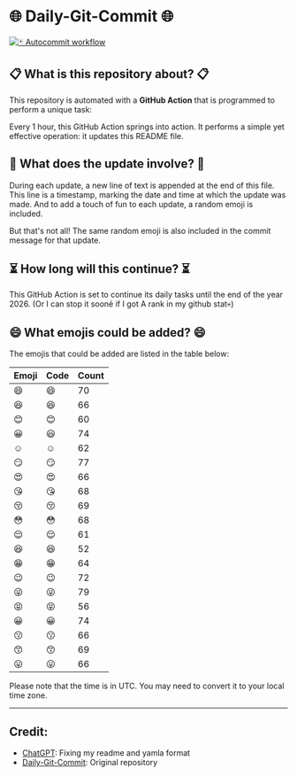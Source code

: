 # 🌐 Daily-Git-Commit 🌐

[![🃏 Autocommit workflow](https://github.com/kleqing/git-auto-commit/actions/workflows/main.yaml/badge.svg?event=check_run)](https://github.com/kleqing/git-auto-commit/actions/workflows/main.yaml)

## 📋 What is this repository about? 📋

This repository is automated with a **GitHub Action** that is programmed to perform a unique task:

Every 1 hour, this GitHub Action springs into action. It performs a simple yet effective operation: it updates this README file.

## 🔄 What does the update involve? 🔄

During each update, a new line of text is appended at the end of this file. This line is a timestamp, marking the date and time at which the update was made. And to add a touch of fun to each update, a random emoji is included.

But that's not all! The same random emoji is also included in the commit message for that update.

## ⏳ How long will this continue? ⏳

This GitHub Action is set to continue its daily tasks until the end of the year 2026. (Or I can stop it soonẻ if I got A rank in my github stat💀)

## 😄 What emojis could be added? 😄

The emojis that could be added are listed in the table below:

| Emoji | Code | Count |
| --- | --- | --- |
| 😄 | :smile: | 70 |
| 😆 | :laughing: | 66 |
| 😊 | :blush: | 60 |
| 😀 | :smiley: | 74 |
| ☺️ | :relaxed: | 62 |
| 😏 | :smirk: | 77 |
| 😍 | :heart_eyes: | 66 |
| 😘 | :kissing_heart: | 68 |
| 😚 | :kissing_closed_eyes: | 69 |
| 😳 | :flushed: | 68 |
| 😌 | :relieved: | 61 |
| 😆 | :satisfied: | 52 |
| 😁 | :grin: | 64 |
| 😉 | :wink: | 72 |
| 😜 | :stuck_out_tongue_winking_eye: | 79 |
| 😝 | :stuck_out_tongue_closed_eyes: | 56 |
| 😀 | :grinning: | 74 |
| 😗 | :kissing: | 66 |
| 😙 | :kissing_smiling_eyes: | 69 |
| 😛 | :stuck_out_tongue: | 66 |

Please note that the time is in UTC. You may need to convert it to your local time zone.

---

## Credit:

- [ChatGPT](chatgpt.com): Fixing my readme and yamla format
- [Daily-Git-Commit](https://github.com/diegomarty/daily-git-commit): Original repository

